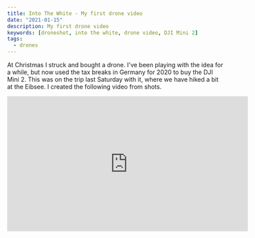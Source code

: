 ```yaml
---
title: Into The White - My first drone video
date: "2021-01-15"
description: My first drone video
keywords: [droneshot, into the white, drone video, DJI Mini 2]
tags:
  - drones
---
```


At Christmas I struck and bought a drone. I've been playing with the idea for a while, but now used the tax breaks in Germany for 2020 to buy the DJI Mini 2. This was on the trip last Saturday with it, where we have hiked a bit at the Eibsee. I created the following video from shots.

<iframe width="560" height="315" src="https://www.youtube.com/embed/xA-dwGIYN34" frameborder="0" allow="accelerometer; autoplay; clipboard-write; encrypted-media; gyroscope; picture-in-picture" allowfullscreen></iframe>
